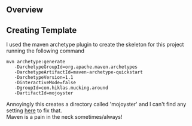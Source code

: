 ## Overview


## Creating Template

I used the maven archetype plugin to create the skeleton for this project running the following command

```
mvn archetype:generate 
   -DarchetypeGroupId=org.apache.maven.archetypes 
   -DarchetypeArtifactId=maven-archetype-quickstart 
   -DarchetypeVersion=1.1 
   -DinteractiveMode=false 
   -DgroupId=com.hiklas.mucking.around 
   -DartifactId=mojoyster
```

Annoyingly this creates a directory called 'mojoyster' and I can't find any 
setting [here](https://maven.apache.org/archetype/maven-archetype-plugin/generate-mojo.html) to fix that.  
Maven is a pain in the neck sometimes/always!